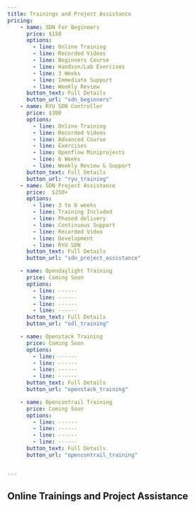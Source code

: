```yaml
---
title: Trainings and Project Assistance
pricing:
    - name: SDN For Beginners
      price: $150
      options:
        - line: Online Training      
        - line: Recorded Videos
        - line: Beginners Course 
        - line: Handson/Lab Exercises
        - line: 3 Weeks
        - line: Immediate Support
        - line: Weekly Review       
      button_text: Full Details
      button_url: "sdn_beginners"
    - name: RYU SDN Controller
      price: $300
      options:
        - line: Online Training      
        - line: Recorded Videos
        - line: Advanced Course  
        - line: Exercises          
        - line: Openflow Miniprojects
        - line: 6 Weeks
        - line: Weekly Review & Support        
      button_text: Full Details
      button_url: "ryu_training"
    - name: SDN Project Assistance
      price:  $250+
      options:
        - line: 3 to 6 weeks
        - line: Training Included
        - line: Phased delivery 
        - line: Continuous Support
        - line: Recorded Video
        - line: Development
        - line: RYU SDN
      button_text: Full Details
      button_url: "sdn_project_assistance"

    - name: Opendaylight Training
      price: Coming Soon
      options:
        - line: ------
        - line: ------
        - line: ------
        - line: ------
      button_text: Full Details
      button_url: "odl_training"

    - name: Openstack Training
      price: Coming Soon
      options:
        - line: ------
        - line: ------
        - line: ------
        - line: ------
      button_text: Full Details
      button_url: "openstack_training"

    - name: Opencontrail Training
      price: Coming Soon
      options:
        - line: ------
        - line: ------
        - line: ------
        - line: ------
      button_text: Full Details
      button_url: "opencontrail_training"


---
```

## Online Trainings and Project Assistance
